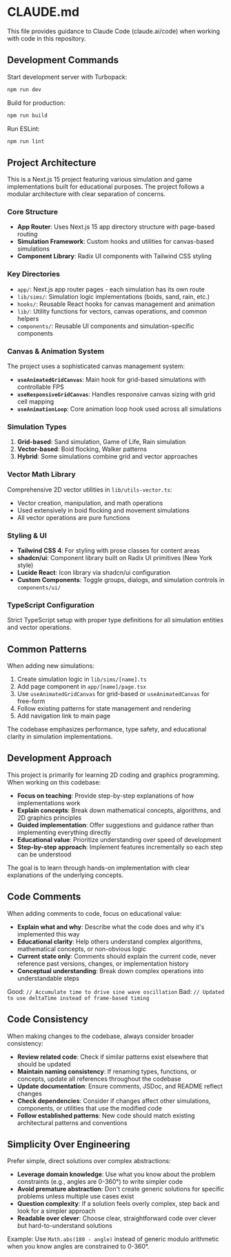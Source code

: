 # CLAUDE.md

This file provides guidance to Claude Code (claude.ai/code) when working with code in this repository.

## Development Commands

Start development server with Turbopack:

```bash
npm run dev
```

Build for production:

```bash
npm run build
```

Run ESLint:

```bash
npm run lint
```

## Project Architecture

This is a Next.js 15 project featuring various simulation and game implementations built for educational purposes. The project follows a modular architecture with clear separation of concerns.

### Core Structure

- **App Router**: Uses Next.js 15 app directory structure with page-based routing
- **Simulation Framework**: Custom hooks and utilities for canvas-based simulations
- **Component Library**: Radix UI components with Tailwind CSS styling

### Key Directories

- `app/`: Next.js app router pages - each simulation has its own route
- `lib/sims/`: Simulation logic implementations (boids, sand, rain, etc.)
- `hooks/`: Reusable React hooks for canvas management and animation
- `lib/`: Utility functions for vectors, canvas operations, and common helpers
- `components/`: Reusable UI components and simulation-specific components

### Canvas & Animation System

The project uses a sophisticated canvas management system:

- **`useAnimatedGridCanvas`**: Main hook for grid-based simulations with controllable FPS
- **`useResponsiveGridCanvas`**: Handles responsive canvas sizing with grid cell mapping
- **`useAnimationLoop`**: Core animation loop hook used across all simulations

### Simulation Types

1. **Grid-based**: Sand simulation, Game of Life, Rain simulation
2. **Vector-based**: Boid flocking, Walker patterns
3. **Hybrid**: Some simulations combine grid and vector approaches

### Vector Math Library

Comprehensive 2D vector utilities in `lib/utils-vector.ts`:

- Vector creation, manipulation, and math operations
- Used extensively in boid flocking and movement simulations
- All vector operations are pure functions

### Styling & UI

- **Tailwind CSS 4**: For styling with prose classes for content areas
- **shadcn/ui**: Component library built on Radix UI primitives (New York style)
- **Lucide React**: Icon library via shadcn/ui configuration
- **Custom Components**: Toggle groups, dialogs, and simulation controls in `components/ui/`

### TypeScript Configuration

Strict TypeScript setup with proper type definitions for all simulation entities and vector operations.

## Common Patterns

When adding new simulations:

1. Create simulation logic in `lib/sims/[name].ts`
2. Add page component in `app/[name]/page.tsx`
3. Use `useAnimatedGridCanvas` for grid-based or `useAnimatedCanvas` for free-form
4. Follow existing patterns for state management and rendering
5. Add navigation link to main page

The codebase emphasizes performance, type safety, and educational clarity in simulation implementations.

## Development Approach

This project is primarily for learning 2D coding and graphics programming. When working on this codebase:

- **Focus on teaching**: Provide step-by-step explanations of how implementations work
- **Explain concepts**: Break down mathematical concepts, algorithms, and 2D graphics principles
- **Guided implementation**: Offer suggestions and guidance rather than implementing everything directly
- **Educational value**: Prioritize understanding over speed of development
- **Step-by-step approach**: Implement features incrementally so each step can be understood

The goal is to learn through hands-on implementation with clear explanations of the underlying concepts.

## Code Comments

When adding comments to code, focus on educational value:

- **Explain what and why**: Describe what the code does and why it's implemented this way
- **Educational clarity**: Help others understand complex algorithms, mathematical concepts, or non-obvious logic
- **Current state only**: Comments should explain the current code, never reference past versions, changes, or implementation history
- **Conceptual understanding**: Break down complex operations into understandable steps

Good: `// Accumulate time to drive sine wave oscillation`
Bad: `// Updated to use deltaTime instead of frame-based timing`

## Code Consistency

When making changes to the codebase, always consider broader consistency:

- **Review related code**: Check if similar patterns exist elsewhere that should be updated
- **Maintain naming consistency**: If renaming types, functions, or concepts, update all references throughout the codebase
- **Update documentation**: Ensure comments, JSDoc, and README reflect changes
- **Check dependencies**: Consider if changes affect other simulations, components, or utilities that use the modified code
- **Follow established patterns**: New code should match existing architectural patterns and conventions

## Simplicity Over Engineering

Prefer simple, direct solutions over complex abstractions:

- **Leverage domain knowledge**: Use what you know about the problem constraints (e.g., angles are 0-360°) to write simpler code
- **Avoid premature abstraction**: Don't create generic solutions for specific problems unless multiple use cases exist
- **Question complexity**: If a solution feels overly complex, step back and look for a simpler approach
- **Readable over clever**: Choose clear, straightforward code over clever but hard-to-understand solutions

Example: Use `Math.abs(180 - angle)` instead of generic modulo arithmetic when you know angles are constrained to 0-360°.
